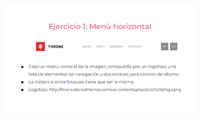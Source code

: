 ![](https://github.com/CamiloEstebanConchaTorres/practicaModeladoEnCaja/blob/ejercicio_1/storage/img/Evidencia.png)